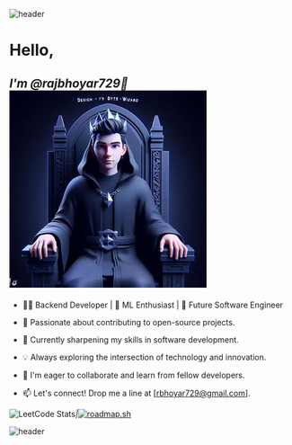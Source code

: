 ![header](https://capsule-render.vercel.app/api?type=wave&color=gradient&height=200&section=header&text=Welcome&fontSize=90)


# Hello,
## *I'm @rajbhoyar729👋*  ![alt text][id] 

[id]:./oig.jpeg

+ 👨‍💻 Backend Developer | 🤖 ML Enthusiast | 🚀 Future Software Engineer

+ 🔭 Passionate about contributing to open-source projects.

+ 🌱 Currently sharpening my skills in software development.

+ 💡 Always exploring the intersection of technology and innovation.

+ 💞️ I'm eager to collaborate and learn from fellow developers.

+ 📫 Let's connect! Drop me a line at [rbhoyar729@gmail.com].

![LeetCode Stats](https://leetcard.jacoblin.cool/raj729?theme=dark&font=Rufina&ext=heatmap)_|_[![roadmap.sh](https://api.roadmap.sh/v1-badge/wide/64f3db3eb128dce3cba2331f?variant=dark&roadmaps=full-stack%2Cpython%2Cai-data-scientist%2Cfrontend)](https://roadmap.sh)

![header](https://capsule-render.vercel.app/api?type=wave&color=gradient&height=200&section=footer&text=Thank%20You&fontSize=90)

